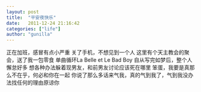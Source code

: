 ```yaml
---
layout: post
title:  "平安夜快乐"
date:   2011-12-24 21:16:42
categories: ["life"]
author: "gunilla"
---
```




正在加班，感冒有点小严重
关了手机，不想见到一个人
这里有个天主教会的聚会，送了我一包零食
单曲循环La Belle et Le Bad Boy
自从写完如梦后，整个人懈怠好多
想各种办法躲着现男友，和前男友讨论应该死在哪里
笨蛋，我要是真那么不在乎，何必和你在一起
你说了那么多话来气我，真的气到我了，气到我没办法找任何的理由原谅你
